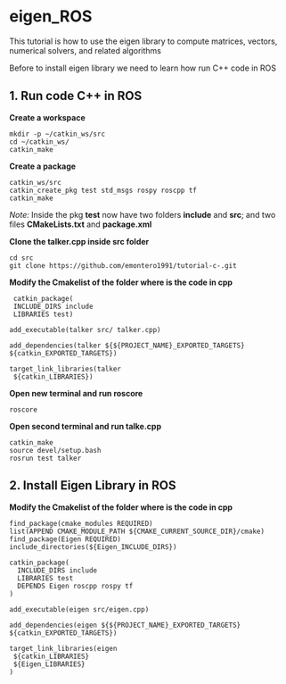 # eigen_ROS
This tutorial is how to use the eigen library to compute matrices, vectors, numerical solvers, and related algorithms

Before to install eigen library we need to learn how run C++ code in ROS

## **1. Run code C++ in ROS**

**Create a workspace**
```
mkdir -p ~/catkin_ws/src
cd ~/catkin_ws/
catkin_make
```
**Create a package**
```
catkin_ws/src
catkin_create_pkg test std_msgs rospy roscpp tf
catkin_make
```
_Note:_ Inside the pkg **test** now have two folders **include** and **src**; and two files **CMakeLists.txt** and **package.xml** 

**Clone the talker.cpp inside src folder**

```
cd src
git clone https://github.com/emontero1991/tutorial-c-.git

```
**Modify the Cmakelist of the folder where is the code in cpp**
```
 catkin_package(
 INCLUDE_DIRS include
 LIBRARIES test)
```

```
add_executable(talker src/ talker.cpp)
```

```
add_dependencies(talker ${${PROJECT_NAME}_EXPORTED_TARGETS} ${catkin_EXPORTED_TARGETS})
```

```
target_link_libraries(talker 
 ${catkin_LIBRARIES})
```
**Open new terminal and run roscore**
```
roscore
```
**Open second terminal and run talke.cpp**


```
catkin_make
source devel/setup.bash
rosrun test talker

```

## **2. Install Eigen Library in ROS**

**Modify the Cmakelist of the folder where is the code in cpp**

```
find_package(cmake_modules REQUIRED)
list(APPEND CMAKE_MODULE_PATH ${CMAKE_CURRENT_SOURCE_DIR}/cmake)
find_package(Eigen REQUIRED)
include_directories(${Eigen_INCLUDE_DIRS})

```

```
catkin_package(
  INCLUDE_DIRS include
  LIBRARIES test
  DEPENDS Eigen roscpp rospy tf	   
)
```

```
add_executable(eigen src/eigen.cpp)
```

```
add_dependencies(eigen ${${PROJECT_NAME}_EXPORTED_TARGETS} ${catkin_EXPORTED_TARGETS})
```

```
target_link_libraries(eigen
 ${catkin_LIBRARIES}
 ${Eigen_LIBRARIES}   
)

```
